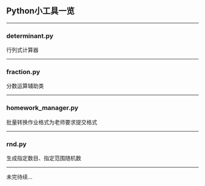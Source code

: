 ## Python小工具一览

----

### determinant.py

行列式计算器

----

### fraction.py

分数运算辅助类

----

### homework_manager.py

批量转换作业格式为老师要求提交格式

----

### rnd.py

生成指定数目、指定范围随机数

----

未完待续...


